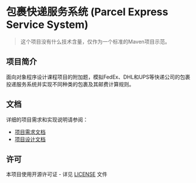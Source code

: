 # 包裹快递服务系统 (Parcel Express Service System)
> 这个项目没有什么技术含量，仅作为一个标准的Maven项目示范。

## 项目简介

面向对象程序设计课程项目的附加题，模拟FedEx、DHL和UPS等快递公司的包裹投递服务系统并实现不同种类的包裹及其邮费计算规则。

## 文档

详细的项目需求和实现说明请参阅：

- [项目需求文档](docs/project_requirements.md)
- [项目设计文档](docs/project_document.md)

## 许可

本项目使用开源许可证 - 详见 [LICENSE](LICENSE) 文件